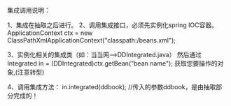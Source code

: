 集成调用说明：

1、集成在抽取之后进行。
2、调用集成接口，必须先实例化spring IOC容器。
ApplicationContext ctx = new ClassPathXmlApplicationContext("classpath:/beans.xml");

3、实例化相关的集成类（如：当当网-->DDIntegrated.java）
然后通过
Integrated in = (DDIntegrated)ctx.getBean("bean name");
获取您要操作的对象,(注意转型)

4、调用集成方法：
in.integrated(ddbook);
//传入的参数ddbook，是由抽取部分完成的！



	




